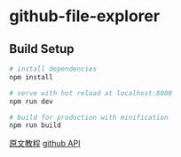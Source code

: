# github-file-explorer

## Build Setup

``` bash
# install dependencies
npm install

# serve with hot reload at localhost:8080
npm run dev

# build for production with minification
npm run build

```


[原文教程](http://xlbd.me/vue-demo-github-file-explorer/)
[github API](https://developer.github.com/v3/)
